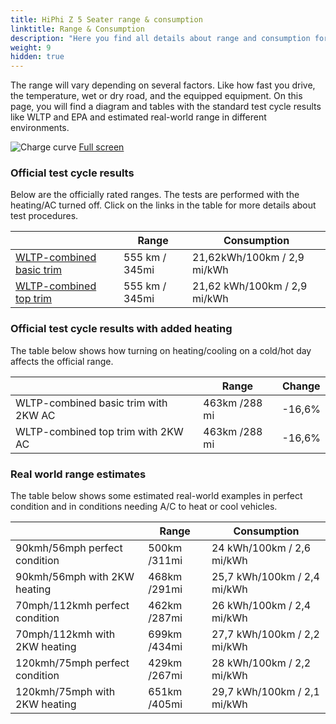 ```yaml
---
title: HiPhi Z 5 Seater range & consumption
linktitle: Range & Consumption
description: "Here you find all details about range and consumption for HiPhi Z 5 Seater."
weight: 9
hidden: true
---
```

<!-- markdownlint-disable MD033 -->
<object type="image/svg+xml" data="../modelnavigation.svg"></object>

The range will vary depending on several factors. Like how fast you drive, the temperature, wet or dry road, and the equipped equipment. On this page, you will find a diagram and tables with the standard test cycle results like WLTP and EPA and estimated real-world range in different environments. 

![Charge curve](../range.svg  "Range information")
[Full screen](../range.svg)

### Official test cycle results

Below are the officially rated ranges. The tests are performed with the heating/AC turned off. Click on the links in the table for more details about test procedures. 

| | Range  | Consumption  |
|----|-----|------|
| [WLTP-combined basic trim](../../../../../guides/understandingrange/wltp/) | 555 km / 345mi |21,62kWh/100km / 2,9 mi/kWh | 
| [WLTP-combined top trim](../../../../../guides/understandingrange/wltp/) | 555 km / 345mi | 21,62 kWh/100km / 2,9 mi/kWh | 

### Official test cycle results with added heating

The table below shows how turning on heating/cooling on a cold/hot day affects the official range. 

| | Range  | Change  |
|----|-----|------|
| WLTP-combined basic trim with 2KW AC | 463km /288 mi | -16,6%|
| WLTP-combined top trim with 2KW AC | 463km /288 mi | -16,6%|

### Real world range estimates

The table below shows some estimated real-world examples in perfect condition and in conditions needing A/C to heat or cool vehicles. 

| | Range  | Consumption  |
|----|-----|------|
| 90kmh/56mph perfect condition | 500km /311mi| 24 kWh/100km / 2,6 mi/kWh |
| 90kmh/56mph with 2KW heating | 468km /291mi| 25,7 kWh/100km / 2,4 mi/kWh |
| 70mph/112kmh perfect condition | 462km /287mi| 26 kWh/100km / 2,4 mi/kWh|
| 70mph/112kmh with 2KW heating | 699km /434mi| 27,7 kWh/100km / 2,2 mi/kWh  |
| 120kmh/75mph perfect condition | 429km /267mi| 28 kWh/100km / 2,2 mi/kWh |
| 120kmh/75mph with 2KW heating | 651km /405mi| 29,7 kWh/100km / 2,1 mi/kWh |

